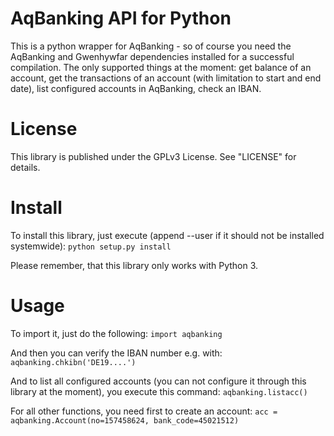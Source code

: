 AqBanking API for Python
========================

This is a python wrapper for AqBanking - so of course you need the AqBanking and Gwenhywfar dependencies 
installed for a successful compilation. The only supported things at the moment: get balance of an account, 
get the transactions of an account (with limitation to start and end date), list configured accounts in 
AqBanking, check an IBAN.

License
=======

This library is published under the GPLv3 License. See "LICENSE" for details.

Install
=======

To install this library, just execute (append --user if it should not be installed systemwide):
`python setup.py install`

Please remember, that this library only works with Python 3.

Usage
======

To import it, just do the following:
`import aqbanking`

And then you can verify the IBAN number e.g. with:
`aqbanking.chkibn('DE19....')`

And to list all configured accounts (you can not configure it through this library at the moment), you execute this command:
`aqbanking.listacc()`

For all other functions, you need first to create an account:
`acc = aqbanking.Account(no=157458624, bank_code=45021512)`

